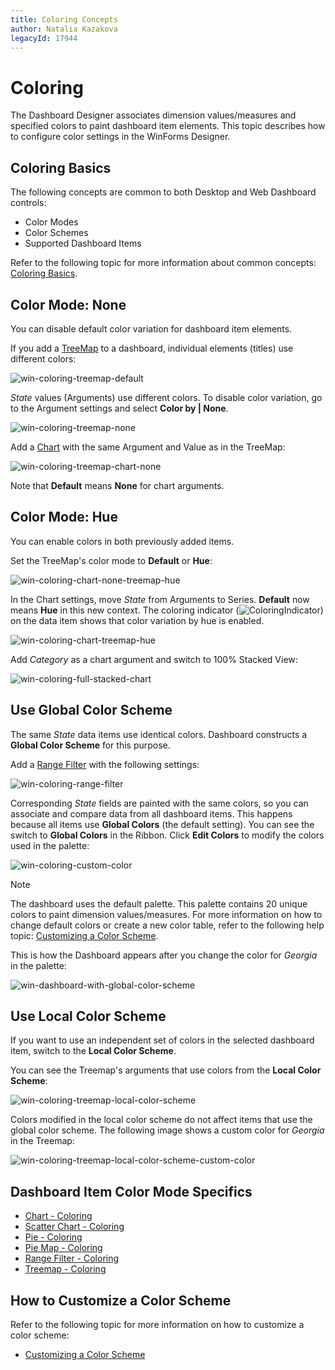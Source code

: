 ```yaml
---
title: Coloring Concepts
author: Natalia Kazakova
legacyId: 17944
---
```

# Coloring 

The Dashboard Designer associates dimension values/measures and specified colors to paint dashboard item elements. This topic describes how to configure color settings in the WinForms Designer.

## Coloring Basics

The following concepts are common to both Desktop and Web Dashboard controls:

* Color Modes
* Color Schemes
* Supported Dashboard Items

Refer to the following topic for more information about common concepts: [Coloring Basics](../coloring.md).

## Color Mode: None 

You can disable default color variation for dashboard item elements.  

If you add a [TreeMap](../../dashboard-item-settings/treemap.md) to a dashboard, individual elements (titles) use different colors: 

![win-coloring-treemap-default](../../../../images/win-coloring-treemap-default.png)

_State_ values (Arguments) use different colors. To disable color variation, go to the Argument settings and select **Color by | None**.

![win-coloring-treemap-none](../../../../images/win-coloring-treemap-none.png)

Add a [Chart](../../dashboard-item-settings/chart.md) with the same Argument and Value as in the TreeMap: 

![win-coloring-treemap-chart-none](../../../../images/win-coloring-treemap-chart-none.png)

Note that **Default** means **None** for chart arguments.  

## Color Mode: Hue 

You can enable colors in both previously added items.

Set the TreeMap's color mode to **Default** or **Hue**: 

![win-coloring-chart-none-treemap-hue](../../../../images/win-coloring-chart-none-treemap-hue.png)


In the Chart settings, move _State_ from Arguments to Series. **Default** now means **Hue** in this new context. The coloring indicator (![ColoringIndicator](../../../../images/coloringindicator25453.png)) on the data item shows that color variation by hue is enabled.

![win-coloring-chart-treemap-hue](../../../../images/win-coloring-chart-treemap-hue.png)

Add _Category_ as a chart argument and switch to 100% Stacked View:  

![win-coloring-full-stacked-chart](../../../../images/win-coloring-full-stacked-chart.png)

## Use Global Color Scheme 

The same _State_ data items use identical colors. Dashboard constructs a **Global Color Scheme** for this purpose. 

Add a [Range Filter](../../dashboard-item-settings/range-filter.md) with the following settings: 

![win-coloring-range-filter](../../../../images/win-coloring-range-filter.png)

Corresponding _State_ fields are painted with the same colors, so you can associate and compare data from all dashboard items. This happens because all items use **Global Colors** (the default setting). You can see the switch to **Global Colors** in the Ribbon. Click **Edit Colors** to modify the colors used in the palette:  

![win-coloring-custom-color](../../../../images/win-coloring-custom-color.png)

> [!NOTE]
> The dashboard uses the default palette. This palette contains 20 unique colors to paint dimension values/measures. For more information on how to change default colors or create a new color table, refer to the following help topic: [Customizing a Color Scheme](customizing-a-color-scheme.md). 

This is how the Dashboard appears after you change the color for *Georgia* in the palette:

![win-dashboard-with-global-color-scheme](../../../../images/win-dashboard-with-global-color-scheme.png)

## Use Local Color Scheme 

If you want to use an independent set of colors in the selected dashboard item, switch to the **Local Color Scheme**. 

You can see the Treemap's arguments that use colors from the **Local Color Scheme**:  

![win-coloring-treemap-local-color-scheme](../../../../images/win-coloring-treemap-local-color-scheme.png)

Colors modified in the local color scheme do not affect items that use the global color scheme. The following image shows a custom color for _Georgia_ in the Treemap:

![win-coloring-treemap-local-color-scheme-custom-color](../../../../images/win-coloring-treemap-local-color-scheme-custom-color.png)

## Dashboard Item Color Mode Specifics

* [Chart - Coloring](../../dashboard-item-settings/chart/coloring.md)
* [Scatter Chart - Coloring](../../dashboard-item-settings/scatter-chart/coloring.md)
* [Pie - Coloring](../../dashboard-item-settings/pies/coloring.md)
* [Pie Map - Coloring](../../dashboard-item-settings/geo-point-maps/pie-map/coloring.md)
* [Range Filter - Coloring](../../dashboard-item-settings/range-filter/coloring.md)
* [Treemap - Coloring](../../dashboard-item-settings/treemap/coloring.md)

## How to Customize a Color Scheme

Refer to the following topic for more information on how to customize a color scheme:
* [Customizing a Color Scheme](customizing-a-color-scheme.md)
